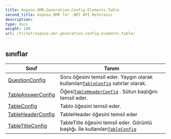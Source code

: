 ```yaml
---
title: Aspose.OMR.Generation.Config.Elements.Table
second_title: Aspose.OMR for .NET API Referansı
description: 
type: docs
weight: 100
url: /tr/net/aspose.omr.generation.config.elements.table/
---
```



## sınıflar

| Sınıf | Tanım |
| --- | --- |
| [QuestionConfig](./questionconfig/) | Soru öğesini temsil eder. Yaygın olarak kullanılan[`TableConfig`](../aspose.omr.generation.config.elements.table/tableconfig/) satırlar olarak. |
| [TableAnswerConfig](./tableanswerconfig/) | Öğesi[`TableHeaderConfig`](../aspose.omr.generation.config.elements.table/tableheaderconfig/) . Sütun başlığını temsil eder. |
| [TableConfig](./tableconfig/) | Tablo öğesini temsil eder. |
| [TableHeaderConfig](./tableheaderconfig/) | TableHeader öğesini temsil eder |
| [TableTitleConfig](./tabletitleconfig/) | TableTitle öğesini temsil eder. Görüntü başlığı. İle kullanılan[`TableConfig`](../aspose.omr.generation.config.elements.table/tableconfig/) |


